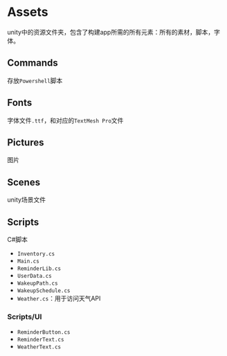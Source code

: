 # Assets
unity中的资源文件夹，包含了构建app所需的所有元素：所有的素材，脚本，字体。
## Commands
存放`Powershell`脚本
## Fonts
字体文件`.ttf`，和对应的`TextMesh Pro`文件
## Pictures
图片
## Scenes
unity场景文件
## Scripts
C#脚本

- `Inventory.cs`
- `Main.cs`
- `ReminderLib.cs`
- `UserData.cs`
- `WakeupPath.cs`
- `WakeupSchedule.cs`
- `Weather.cs`：用于访问天气API

### Scripts/UI

- `ReminderButton.cs`
- `ReminderText.cs`
- `WeatherText.cs`